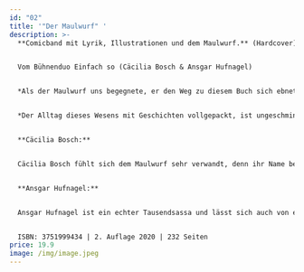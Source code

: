 ```yaml
---
id: "02"
title: '"Der Maulwurf" '
description: >-
  **Comicband mit Lyrik, Illustrationen und dem Maulwurf.** (Hardcover)


  Vom Bühnenduo Einfach so (Cäcilia Bosch & Ansgar Hufnagel)


  *Als der Maulwurf uns begegnete, er den Weg zu diesem Buch sich ebnete, von da an ging er auf den Wecker, ambivalent frei Schnauze raus, ein Superheld mit Phlegma*


  *Der Alltag dieses Wesens mit Geschichten vollgepackt, ist ungeschminkt zu lesen ein hoch erfreulich Akt. Die Zierde all der Worte, die Liebe jedes Pinselstrichs verbindet all die Orte und das Hirn hält es schön frisch.*


  **Cäcilia Bosch:**


  Cäcilia Bosch fühlt sich dem Maulwurf sehr verwandt, denn ihr Name bedeutet übersetzt: die Blinde. Für ein bisschen Schokolade im Schokofondue sind beide immer zu haben. Der Maulwurf hat sich auf dem stillen Örtchen in ihr Leben geschlichen und ist nun nicht mehr fortzudenken.


  **Ansgar Hufnagel:**


  Ansgar Hufnagel ist ein echter Tausendsassa und lässt sich auch von einem Maulwurf hinter seinem Muskelberg nicht aufhalten.


  ISBN: 3751999434 | 2. Auflage 2020 | 232 Seiten
price: 19.9
image: /img/image.jpeg
---
```

